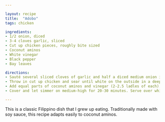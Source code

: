 ```yaml
---

layout: recipe
title:  "Adobo"
tags: chicken

ingredients:
- 1/2 onion, diced
- 3-4 cloves garlic, sliced
- Cut up chicken pieces, roughly bite sized
- Coconut aminos
- White vinegar
- Black pepper
- Bay leaves

directions:
- Sauté several sliced cloves of garlic and half a diced medium onion in olive oil. 
- Throw in cut up chicken and sear until white on the outside in a deep pot. 
- Add equal parts of coconut aminos and vinegar (2-2.5 ladles of each), to taste. Add black pepper to taste. Add 4 bay leaves. Add 2 cups of water. 
- Cover and let simmer on medium-high for 20-30 minutes. Serve over white rice.

---
```


This is a classic Filippino dish that I grew up eating. Traditionally made with soy sauce, this recipe adapts easily to coconut aminos.
